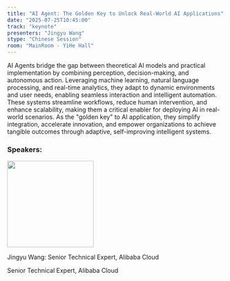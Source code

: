 ```yaml
---
title: "AI Agent: The Golden Key to Unlock Real-World AI Applications"
date: "2025-07-25T10:45:00"
track: "keynote"
presenters: "Jingyu Wang"
stype: "Chinese Session"
room: "MainRoom - YiHe Hall"
---
```


AI Agents bridge the gap between theoretical AI models and practical implementation by combining perception, decision-making, and autonomous action. Leveraging machine learning, natural language processing, and real-time analytics, they adapt to dynamic environments and user needs, enabling seamless interaction and intelligent automation. These systems streamline workflows, reduce human intervention, and enhance scalability, making them a critical enabler for deploying AI in real-world scenarios. As the "golden key" to AI application, they simplify integration, accelerate innovation, and empower organizations to achieve tangible outcomes through adaptive, self-improving intelligent systems.

### Speakers:


<img src="https://sessionize.com/image/3561-400o400o1-fwLc6u433NK9hCNeTMQsxv.png" width="200" /><br/>

Jingyu Wang: Senior Technical Expert, Alibaba Cloud

Senior Technical Expert, Alibaba Cloud